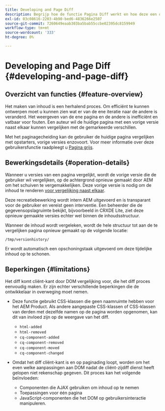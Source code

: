 ```yaml
---
title: Developing and Page Diff
description: Begrijp hoe de functie Pagina Diff werkt en hoe deze een ontwikkelaar kan beïnvloeden
exl-id: 03c08616-2203-4b90-bed6-4836266e2507
source-git-commit: 7260649eaab303ba5bab55ccbe02395dc8159949
workflow-type: tm+mt
source-wordcount: '333'
ht-degree: 0%

---
```


# Developing and Page Diff {#developing-and-page-diff}

## Overzicht van functies {#feature-overview}

Het maken van inhoud is een herhalend proces. Om efficiënt te kunnen ontwerpen moet u kunnen zien wat er van de ene iteratie naar de andere is veranderd. Het weergeven van de ene pagina en de andere is inefficiënt en vatbaar voor fouten. Een auteur wil de huidige pagina met een vorige versie naast elkaar kunnen vergelijken met de gemarkeerde verschillen.

Met het paginagecheiding kan de gebruiker de huidige pagina vergelijken met opstarters, vorige versies enzovoort. Voor meer informatie over deze gebruikersfunctie raadpleegt u [Pagina grijs](/help/sites-cloud/authoring/features/page-diff.md).

## Bewerkingsdetails {#operation-details}

Wanneer u versies van een pagina vergelijkt, wordt de vorige versie die de gebruiker wil vergelijken, op de achtergrond opnieuw gemaakt door AEM om het schuiven te vergemakkelijken. Deze vorige versie is nodig om de inhoud te renderen [voor vergelijking naast elkaar](/help/sites-cloud/authoring/features/page-diff.md).

Deze recreatiebewerking wordt intern AEM uitgevoerd en is transparant voor de gebruiker en vereist geen interventie. Een beheerder die de gegevensopslagruimte bekijkt, bijvoorbeeld in CRXDE Lite, ziet deze opnieuw gemaakte versies echter wel binnen de inhoudsstructuur.

Wanneer de inhoud wordt vergeleken, wordt de hele structuur tot aan de te vergelijken pagina opnieuw gemaakt op de volgende locatie:

`/tmp/versionhistory/`

Er wordt automatisch een opschoningstaak uitgevoerd om deze tijdelijke inhoud op te schonen.

## Beperkingen {#limitations}

Het diff komt cliënt-kant door DOM vergelijking voor, die het diff proces eenvoudig maken. Er zijn echter verschillende beperkingen die de ontwikkelaar in overweging moet nemen.

* Deze functie gebruikt CSS-klassen die geen naamruimte hebben voor het AEM Product. Als andere aangepaste CSS-klassen of CSS-klassen van derden met dezelfde namen op de pagina worden opgenomen, kan dit van invloed zijn op de weergave van het diff.

   * `html-added`
   * `html-removed`
   * `cq-component-added`
   * `cq-component-removed`
   * `cq-component-moved`
   * `cq-component-changed`

* Omdat het diff cliënt-kant is en op paginading loopt, worden om het even welke aanpassingen aan DOM nadat de cliënt-zijdiff dienst heeft gelopen niet rekenschap gegeven. Dit proces kan het volgende beïnvloeden:

   * Componenten die AJAX gebruiken om inhoud op te nemen
   * Toepassingen voor één pagina
   * JavaScript-componenten die het DOM op gebruikersinteractie manipuleren.
